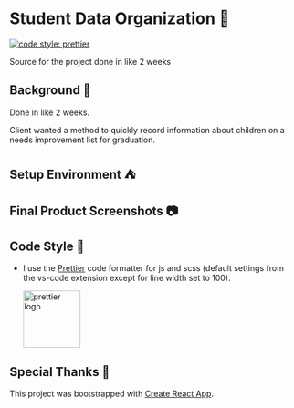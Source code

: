 # Student Data Organization :school:

[![code style: prettier](https://img.shields.io/badge/code_style-prettier-ff69b4.svg?style=flat-square)](https://github.com/prettier/prettier)

Source for the project done in like 2 weeks

## Background :flags:

Done in like 2 weeks.

Client wanted a method to quickly record information about children on a needs improvement list for graduation.

## Setup Environment :tent:

## Final Product Screenshots :camera:

## Code Style :art:

-   I use the [Prettier](https://prettier.io/) code formatter for js and scss (default settings from the vs-code extension except for line width set to 100).

    [<img src ="https://prettier.io/icon.png" alt="prettier logo" width="100" height="100">](https://prettier.io/)
    

## Special Thanks :pray:





This project was bootstrapped with [Create React App](https://github.com/facebook/create-react-app).

